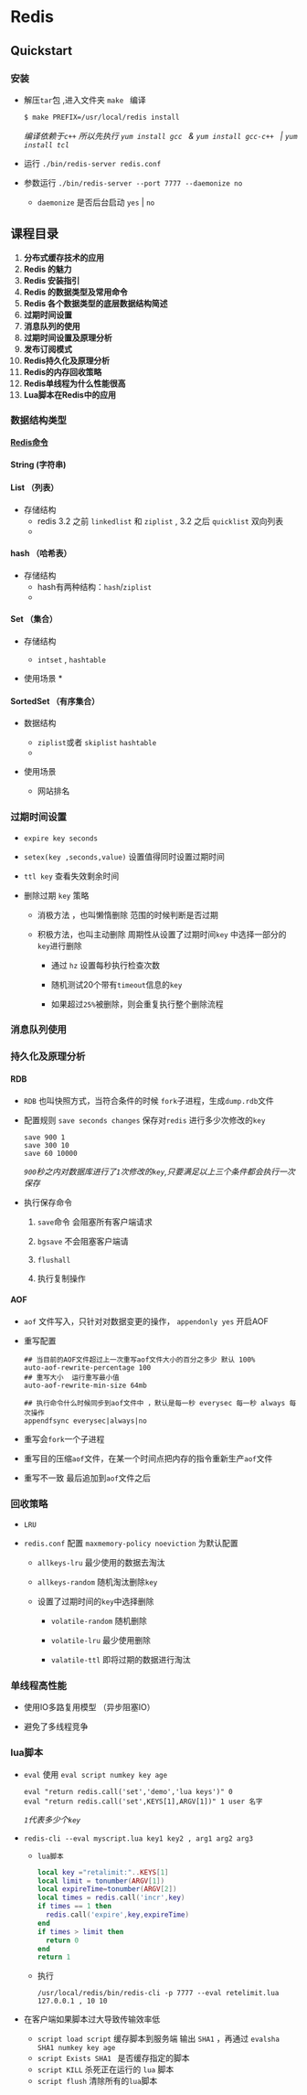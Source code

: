 # Redis

## Quickstart

### 安装

* 解压`tar`包 ,进入文件夹 `make ` 编译

  ```sh
  $ make PREFIX=/usr/local/redis install
  ```

  *编译依赖于`c++`  所以先执行 `yum install gcc ` & `yum install gcc-c++ ` | `yum install tcl `*

* 运行 `./bin/redis-server redis.conf `
* 参数运行 `./bin/redis-server --port 7777 --daemonize no`
  * `daemonize` 是否后台启动 `yes` | `no` 

## 课程目录

1. **分布式缓存技术的应用**
2. **Redis 的魅力**
3. **Redis 安装指引**
4. **Redis 的数据类型及常用命令**
5. **Redis 各个数据类型的底层数据结构简述**
6. **过期时间设置**
7. **消息队列的使用**
8. **过期时间设置及原理分析**
9. **发布订阅模式**
10. **Redis持久化及原理分析**
11. **Redis的内存回收策略**
12. **Redis单线程为什么性能很高**
13. **Lua脚本在Redis中的应用**

### 数据结构类型
**[Redis命令](http://redisdoc.com/)**

#### String (字符串)

#### List （列表）

* 存储结构
  * redis 3.2 之前 `linkedlist`  和 `ziplist` , 3.2 之后 `quicklist` 双向列表
  *  

#### hash （哈希表）

* 存储结构
  * hash有两种结构：`hash`/`ziplist`
  * 

#### Set （集合）

* 存储结构

  * `intset` , `hashtable`
* 使用场景
  * 

#### SortedSet （有序集合）

* 数据结构
  * `ziplist`或者 `skiplist` `hashtable`
  * 

* 使用场景
  * 网站排名

### 过期时间设置

* `expire key seconds`

* `setex(key ,seconds,value)` 设置值得同时设置过期时间

* `ttl key` 查看失效剩余时间

* 删除过期 `key` 策略

  * 消极方法 ，也叫懒惰删除 范围的时候判断是否过期

  * 积极方法，也叫主动删除 周期性从设置了过期时间`key` 中选择一部分的`key`进行删除

    * 通过 `hz` 设置每秒执行检查次数

    * 随机测试20个带有`timeout`信息的`key`

    * 如果超过`25%`被删除，则会重复执行整个删除流程

### 消息队列使用

### 持久化及原理分析

#### RDB

* `RDB` 也叫快照方式，当符合条件的时候 `fork`子进程，生成`dump.rdb`文件

* 配置规则 `save seconds changes` 保存对`redis` 进行多少次修改的`key` 

  ```properties
  save 900 1
  save 300 10
  save 60 10000
  ```

  *`900`秒之内对数据库进行了`1`次修改的`key`,只要满足以上三个条件都会执行一次保存*

* 执行保存命令

  1. `save`命令 会阻塞所有客户端请求

  2. `bgsave` 不会阻塞客户端请

  3. `flushall` 

  4. 执行复制操作

#### AOF

* `aof` 文件写入，只针对对数据变更的操作， `appendonly yes` 开启AOF

* 重写配置 

  ```properties
  ## 当目前的AOF文件超过上一次重写aof文件大小的百分之多少 默认 100%
  auto-aof-rewrite-percentage 100
  ## 重写大小  运行重写最小值
  auto-aof-rewrite-min-size 64mb
  
  ## 执行命令什么时候同步到aof文件中 ，默认是每一秒 everysec 每一秒 always 每次操作
  appendfsync everysec|always|no
  ```

* 重写会`fork`一个子进程

* 重写目的压缩`aof`文件，在某一个时间点把内存的指令重新生产`aof`文件

* 重写不一致 最后追加到`aof`文件之后

### 回收策略

* `LRU`  

* `redis.conf` 配置 `maxmemory-policy noeviction` 为默认配置

  * `allkeys-lru` 最少使用的数据去淘汰

  * `allkeys-random` 随机淘汰删除`key`

  * 设置了过期时间的`key`中选择删除

    * `volatile-random` 随机删除

    * `volatile-lru` 最少使用删除

    * `valatile-ttl` 即将过期的数据进行淘汰

### 单线程高性能

* 使用IO多路复用模型 （异步阻塞IO）

* 避免了多线程竞争

### lua脚本

* `eval` 使用 `eval script numkey key age `

  ```shell
  eval "return redis.call('set','demo','lua keys')" 0
  eval "return redis.call('set',KEYS[1],ARGV[1])" 1 user 名字
  ```

  *`1`代表多少个`key`*

* `redis-cli --eval myscript.lua key1 key2 , arg1 arg2 arg3 `

  * `lua脚本`

    ```lua
    local key ="retalimit:"..KEYS[1]
    local limit = tonumber(ARGV[1])
    local expireTime=tonumber(ARGV[2])
    local times = redis.call('incr',key)
    if times == 1 then
      redis.call('expire',key,expireTime)
    end
    if times > limit then
      return 0
    end
    return 1
    
    ```

  * 执行 

    ```shell
    /usr/local/redis/bin/redis-cli -p 7777 --eval retelimit.lua  127.0.0.1 , 10 10
    ```

* 在客户端如果脚本过大导致传输效率低

  * `script load script` 缓存脚本到服务端 输出 `SHA1` ，再通过 `evalsha SHA1 numkey key age`
  * `script Exists SHA1 ` 是否缓存指定的脚本
  *  `script KILL` 杀死正在运行的 `lua` 脚本
  * `script flush` 清除所有的`lua`脚本 











